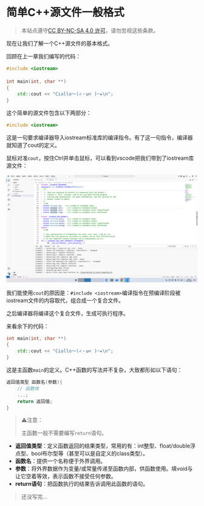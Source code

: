# 简单C++源文件一般格式

> 本站点遵守[CC BY-NC-SA 4.0 许可](https://creativecommons.org/licenses/by-nc-sa/4.0/deed.zh-hans)，请勿忽视这些条款。

现在让我们了解一个C++源文件的基本格式。

回顾在上一章我们编写的代码：

```cpp
#include <iostream>

int main(int, char **)
{
    std::cout << "Ciallo～(∠・ω< )⌒★\n";
}

```

这个简单的源文件包含以下两部分：

```cpp
#include <iostream>
```
这是一句要求编译器导入iostream标准库的编译指令。有了这一句指令，编译器就知道了cout的定义。

鼠标对准`cout`，按住Ctrl并单击鼠标，可以看到vscode把我们带到了iostream库源文件：

![](../../assets/common-format0.png)

我们能使用`cout`的原因是：`#include <iostream>`编译指令在预编译阶段被iostream文件的内容取代，组合成一个复合文件。

之后编译器将编译这个复合文件，生成可执行程序。

来看余下的代码：

```cpp
int main(int, char **)
{
    std::cout << "Ciallo～(∠・ω< )⌒★\n";
}
```

这是主函数`main`的定义。C++函数的写法并不复杂，大致都形如以下语句：

```cpp
返回值类型 函数名(参数){
    // 函数体
    ...;
    return 返回值;
}
```
> ⚠️注意：
>
> 主函数一般不需要编写`return`语句。

* **返回值类型**：定义函数返回的结果类型，常用的有：int整型、float/double浮点型、bool布尔型等（甚至可以是自定义的class类型）。
* **函数名**：提供一个名称便于外界调用。
* **参数**：将外界数据作为变量/或常量传递至函数内部，供函数使用。填void与让它空着等效，表示函数不接受任何参数。
* **return语句**：把函数执行的结果告诉调用此函数的语句。

> 还没写完...